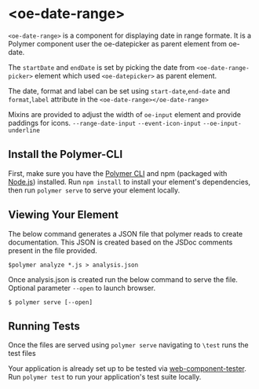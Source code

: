 # \<oe-date-range\>

`<oe-date-range>` is a component for displaying date in range formate. It is a Polymer component user the oe-datepicker as parent element from oe-date.
 
The `startDate` and `endDate` is set by picking the date from `<oe-date-range-picker>` element which used `<oe-datepicker>` as parent element.

The date, format and label can be set using `start-date`,`end-date` and `format`,`label` attribute in the `<oe-date-range></oe-date-range>`

Mixins are provided to adjust the width of `oe-input` element and provide paddings for icons.
`--range-date-input`
`--event-icon-input`
`--oe-input-underline`

## Install the Polymer-CLI

First, make sure you have the [Polymer CLI](https://www.npmjs.com/package/polymer-cli) and npm (packaged with [Node.js](https://nodejs.org)) installed. Run `npm install` to install your element's dependencies, then run `polymer serve` to serve your element locally.

## Viewing Your Element

The below command generates a JSON file that polymer reads to create documentation. This JSON is created based on the JSDoc comments present in the file provided.

```
$polymer analyze *.js > analysis.json
```

Once analysis.json is created run the below command to serve the file. Optional parameter `--open` to launch browser.
```
$ polymer serve [--open]
```

## Running Tests
Once the files are served using `polymer serve` navigating to `\test` runs the test files

Your application is already set up to be tested via [web-component-tester](https://github.com/Polymer/web-component-tester). Run `polymer test` to run your application's test suite locally.
